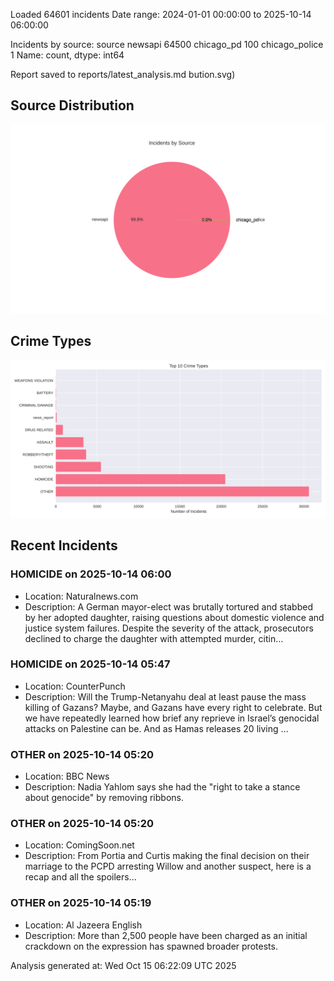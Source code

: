 
Loaded 64601 incidents
Date range: 2024-01-01 00:00:00 to 2025-10-14 06:00:00

Incidents by source:
source
newsapi           64500
chicago_pd          100
chicago_police        1
Name: count, dtype: int64

Report saved to reports/latest_analysis.md
bution.svg)

## Source Distribution
![Source Distribution](images/source_distribution.svg)

## Crime Types
![Crime Types](images/crime_types.svg)

## Recent Incidents

### HOMICIDE on 2025-10-14 06:00
- Location: Naturalnews.com
- Description: A German mayor-elect was brutally tortured and stabbed by her adopted daughter, raising questions about domestic violence and justice system failures. Despite the severity of the attack, prosecutors declined to charge the daughter with attempted murder, citin…


### HOMICIDE on 2025-10-14 05:47
- Location: CounterPunch
- Description: Will the Trump-Netanyahu deal at least pause the mass killing of Gazans? Maybe, and Gazans have every right to celebrate. But we have repeatedly learned how brief any reprieve in Israel’s genocidal attacks on Palestine can be. And as Hamas releases 20 living …


### OTHER on 2025-10-14 05:20
- Location: BBC News
- Description: Nadia Yahlom says she had the "right to take a stance about genocide" by removing ribbons.


### OTHER on 2025-10-14 05:20
- Location: ComingSoon.net
- Description: From Portia and Curtis making the final decision on their marriage to the PCPD arresting Willow and another suspect, here is a recap and all the spoilers...


### OTHER on 2025-10-14 05:19
- Location: Al Jazeera English
- Description: More than 2,500 people have been charged as an initial crackdown on the expression has spawned broader protests.

Analysis generated at: Wed Oct 15 06:22:09 UTC 2025
